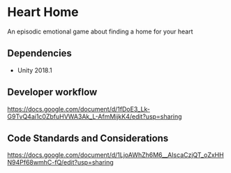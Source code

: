 # Heart Home
An episodic emotional game about finding a home for your heart

## Dependencies
* Unity 2018.1

## Developer workflow 
https://docs.google.com/document/d/1fDoE3_Lk-G9TvQ4ai1c0ZbfuHVWA3Ak_L-AfmMijkK4/edit?usp=sharing

## Code Standards and Considerations
https://docs.google.com/document/d/1LjoAWhZh6M6__AIscaCzjQT_oZxHHN94Pf68wmhC-fQ/edit?usp=sharing
